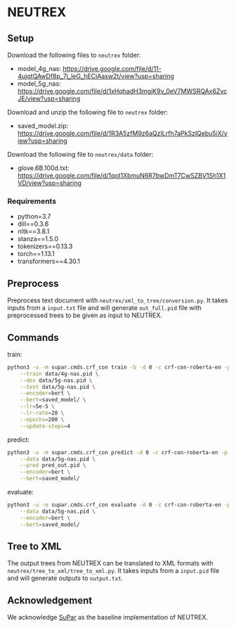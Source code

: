 # NEUTREX

## Setup

Download the following files to `neutrex` folder:  
- model_4g_nas: https://drive.google.com/file/d/11-4ujqtQAwDf8p_7j_leG_hECiAaxw2t/view?usp=sharing
- model_5g_nas: https://drive.google.com/file/d/1xHqhadH3mgjK9v_0eV7MWSRQAx6ZycJE/view?usp=sharing

Download and unzip the following file to `neutrex` folder:  
- saved_model.zip: https://drive.google.com/file/d/1R3A5zfM9z6aQzILrfh7aPkSzlQebu5iX/view?usp=sharing

Download the following file to `neutrex/data` folder:  
- glove.6B.100d.txt: https://drive.google.com/file/d/1qot1XbmuN6R7bwDmT7CwSZBV1Sh1X1VD/view?usp=sharing


### Requirements

- python=3.7
- dill==0.3.6
- nltk==3.8.1
- stanza==1.5.0
- tokenizers==0.13.3
- torch==1.13.1
- transformers==4.30.1


## Preprocess

Preprocess text document with `neutrex/xml_to_tree/conversion.py`. 
It takes inputs from a `input.txt` file and 
will generate `out_full.pid` file with preprocessed trees to be given as input to NEUTREX.  


## Commands

train: 
```sh
python3 -u -m supar.cmds.crf_con train -b -d 0 -c crf-con-roberta-en -p model_4g_nas \
    --train data/4g-nas.pid \
    --dev data/5g-nas.pid \
    --test data/5g-nas.pid \
    --encoder=bert \
    --bert=saved_model/ \
    --lr=5e-5 \
    --lr-rate=20 \
    --epochs=200 \
    --update-steps=4 
```

predict:
```sh
python3 -u -m supar.cmds.crf_con predict -d 0 -c crf-con-roberta-en -p model_4g_nas \
    --data data/5g-nas.pid \
    --pred pred_out.pid \
    --encoder=bert \
    --bert=saved_model/
```

evaluate:
```sh
python3 -u -m supar.cmds.crf_con evaluate -d 0 -c crf-con-roberta-en -p model_4g_nas \
    --data data/5g-nas.pid \
    --encoder=bert \
    --bert=saved_model/
```


## Tree to XML

The output trees from NEUTREX can be translated to XML formats with `neutrex/tree_to_xml/tree_to_xml.py`. 
It takes inputs from a `input.pid` file and will generate outputs to `output.txt`.  


## Acknowledgement

We acknowledge [SuPar](https://github.com/yzhangcs/parser) as the baseline implementation of NEUTREX. 

